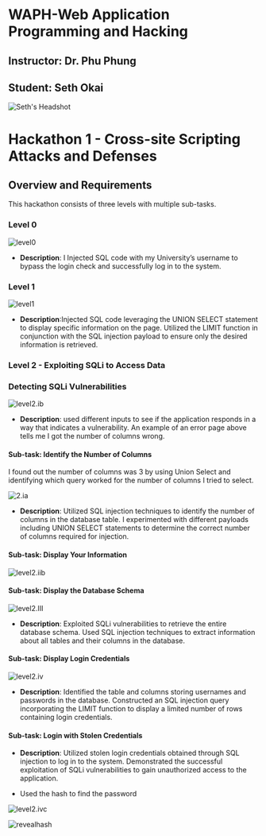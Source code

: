 # WAPH-Web Application Programming and Hacking

## Instructor: Dr. Phu Phung

## Student: Seth Okai

![Seth's Headshot](Images/headshot.jpg)

# Hackathon 1 - Cross-site Scripting Attacks and Defenses

## Overview and Requirements

This hackathon consists of three levels with multiple sub-tasks.

### Level 0

![level0](Images/level0.jpg)

- **Description**: I  Injected SQL code with my University’s username to bypass the login check and successfully log in to the system.

  
### Level 1

  ![level1](Images/level1.jpg)
  
- **Description**:Injected SQL code leveraging the UNION SELECT statement to display specific information on the page. Utilized the LIMIT function in conjunction with the SQL injection payload to ensure only the desired information is retrieved.
  


### Level 2 - Exploiting SQLi to Access Data

### Detecting SQLi Vulnerabilities

![level2.ib](Images/level2.1b.jpg)

- **Description**: used different inputs to see if the application responds in a way that indicates a vulnerability. An example of an error page above tells me I got the number of columns wrong.

#### Sub-task: Identify the Number of Columns

I found out the number of columns was 3 by using Union Select and identifying which query worked for the number of columns I tried to select.

![2.ia](Images/2.ia.jpg)

- **Description**: Utilized SQL injection techniques to identify the number of columns in the database table. I experimented with different payloads including UNION SELECT statements to determine the correct number of columns required for injection.


#### Sub-task: Display Your Information

 ![level2.iib](Images/level2.ii.jpg)



#### Sub-task: Display the Database Schema

![level2.III](Images/level2.III.jpg)

- **Description**: Exploited SQLi vulnerabilities to retrieve the entire database schema. Used SQL injection techniques to extract information about all tables and their columns in the database.



#### Sub-task: Display Login Credentials

![level2.iv](Images/level2.iv.jpg)

- **Description**: Identified the table and columns storing usernames and passwords in the database. Constructed an SQL injection query incorporating the LIMIT function to display a limited number of rows containing login credentials.


#### Sub-task: Login with Stolen Credentials

- **Description**: Utilized stolen login credentials obtained through SQL injection to log in to the system. Demonstrated the successful exploitation of SQLi vulnerabilities to gain unauthorized access to the application.
  
- Used the hash to find the password
  
![level2.ivc](Images/level2.ivc.jpg)

![revealhash](Images/revealhash.jpg)


